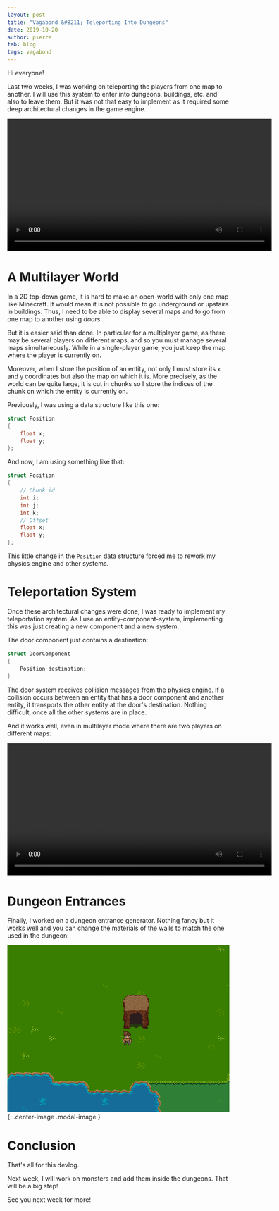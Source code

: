 ```yaml
---
layout: post
title: "Vagabond &#8211; Teleporting Into Dungeons"
date: 2019-10-20
author: pierre
tab: blog
tags: vagabond
---
```

Hi everyone!

Last two weeks, I was working on teleporting the players from one map to another. I will use this system to enter into dungeons, buildings, etc. and also to leave them. But it was not that easy to implement as it required some deep architectural changes in the game engine.

<video controls width="600">
    <source src="/media/video/vagabond-teleporting-into-dungeons/dungeon_entrance.mp4" type="video/mp4">
    Sorry, your browser doesn't support embedded videos.
</video>

<!--more-->

# A Multilayer World

In a 2D top-down game, it is hard to make an open-world with only one map like Minecraft. It would mean it is not possible to go underground or upstairs in buildings. Thus, I need to be able to display several maps and to go from one map to another using *doors*.

But it is easier said than done. In particular for a multiplayer game, as there may be several players on different maps, and so you must manage several maps simultaneously. While in a single-player game, you just keep the map where the player is currently on.

Moreover, when I store the position of an entity, not only I must store its `x` and `y` coordinates but also the map on which it is. More precisely, as the world can be quite large, it is cut in chunks so I store the indices of the chunk on which the entity is currently on.

Previously, I was using a data structure like this one:

```cpp
struct Position
{
    float x;
    float y;
};
```

And now, I am using something like that:

```cpp
struct Position
{
    // Chunk id
    int i;
    int j;
    int k;
    // Offset
    float x;
    float y;
};
```

This little change in the `Position` data structure forced me to rework my physics engine and other systems.

# Teleportation System

Once these architectural changes were done, I was ready to implement my teleportation system. As I use an entity-component-system, implementing this was just creating a new component and a new system.

The door component just contains a destination:

```cpp
struct DoorComponent
{
    Position destination;
}
```

The door system receives collision messages from the physics engine. If a collision occurs between an entity that has a door component and another entity, it transports the other entity at the door's destination. Nothing difficult, once all the other systems are in place.

And it works well, even in multilayer mode where there are two players on different maps:

<video controls width="600">
    <source src="/media/video/vagabond-teleporting-into-dungeons/dungeon_entrance_multiplayer.mp4" type="video/mp4">
    Sorry, your browser doesn't support embedded videos.
</video>

# Dungeon Entrances

Finally, I worked on a dungeon entrance generator. Nothing fancy but it works well and you can change the materials of the walls to match the one used in the dungeon:

![](/media/img/vagabond-teleporting-into-dungeons/dungeon_entrances.gif){: .center-image .modal-image }

# Conclusion

That's all for this devlog.

Next week, I will work on monsters and add them inside the dungeons. That will be a big step!

See you next week for more!